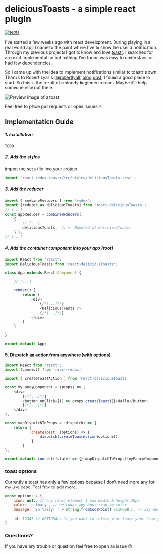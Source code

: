 # deliciousToasts - a simple react plugin
[![NPM](https://nodei.co/npm/react-delicious_toasts.png)](https://nodei.co/npm/react-delicious_toasts/)

I've started a few weeks ago with react development. During playing in a real world app I came to the point where I've to show the user a notification. Through my previous projects I got to know and love [toastr](http://www.toastrjs.com/). I searched for an react implementation but nothing I've found was easy to understand or had few dependencies.

So I came up with the idea to implement notifications similar to toastr's own. Thanks to Robert Lyall's ([@robertlyall](https://github.com/robertlyall)) [blog post](https://www.natterly.com/blog/toast-notification-system-in-a-react-redux-application), I found a good place to start. So this is the result of a bloody beginner in react. Maybe it'll help someone else out there.

![Preview image of a toast](https://image.ibb.co/jgPcd7/2018_02_13_19_58_24.png)

Feel free to place pull requests or open issues :fire:

## Implementation Guide
##### 1. Installation
`TODO`

##### 2. Add the styles
import the scss file into your project
```javascript
import 'react-redux-toastr/src/styles/deliciousToasts.scss';
```

##### 3. Add the reducer
```javascript
import { combineReducers } from 'redux';
import {reducer as deliciousToasts} from 'react-deliciousToasts';
// [...]
const appReducer = combineReducers(
    {
        // [...]
        deliciousToasts,  // <- Mounted at deliciousToasts
    } );
// [...]
```

##### 4. Add the container component into your app (root)
```javascript
import React from "react";
import DeliciousToasts from 'react-deliciousToasts';

class App extends React.Component {

    // [...]

    render() {
        return (
            <div>
                {/*[...]*/}
                <DeliciousToasts />
                {/*[...]*/}
            </div>
        )
    }

}

export default App;
```

#### 5. Dispatch an action from anywhere (with options)
```javascript
import React from 'react';
import {connect} from 'react-redux';

import { createToastAction } from 'react-deliciousToasts';

const myFancyComponent = (props) => (
    <div>
        {/*[...]*/}
        <button onClick={() => props.createToast()}>Hallo</button>
        {/*[...]*/}
    </div>
);

const mapDispatchToProps = (dispatch) => {
    return {
            createToast: (options) => {
                dispatch(createToastAction(options));
            }
        }
};

export default connect((state) => {},mapDispatchToProps)(myFancyComponent);
```

### toast options
Currently a toast has only a few options because I don't need more any for my use case. Feel free to add more.
```javascript
const options = {
    icon: null, // any react element | max-width & height 30px
    color: "primary", // OPTIONAL any bootstrap bg-color
    message: 'So tasty! ' + String.fromCodePoint( 0x1F60B ), // any message (optional with emoji-codes)
    
    id: 12345 // OPTIONAL: If you want to delete your toast your from your application, you can set a manual ID here
}
```

### Questions?
If you have any trouble or question feel free to open an issue :wink:
